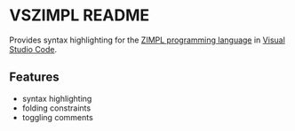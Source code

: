 # VSZIMPL README

Provides syntax highlighting for the [ZIMPL programming language](https://zimpl.zib.de/) in [Visual Studio Code](https://code.visualstudio.com/).

## Features

* syntax highlighting
* folding constraints
* toggling comments